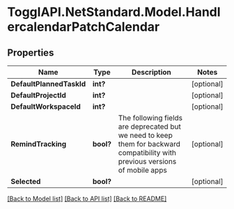 # TogglAPI.NetStandard.Model.HandlercalendarPatchCalendar
## Properties

Name | Type | Description | Notes
------------ | ------------- | ------------- | -------------
**DefaultPlannedTaskId** | **int?** |  | [optional] 
**DefaultProjectId** | **int?** |  | [optional] 
**DefaultWorkspaceId** | **int?** |  | [optional] 
**RemindTracking** | **bool?** | The following fields are deprecated but we need to keep them for backward compatibility with previous versions of mobile apps | [optional] 
**Selected** | **bool?** |  | [optional] 

[[Back to Model list]](../README.md#documentation-for-models) [[Back to API list]](../README.md#documentation-for-api-endpoints) [[Back to README]](../README.md)

